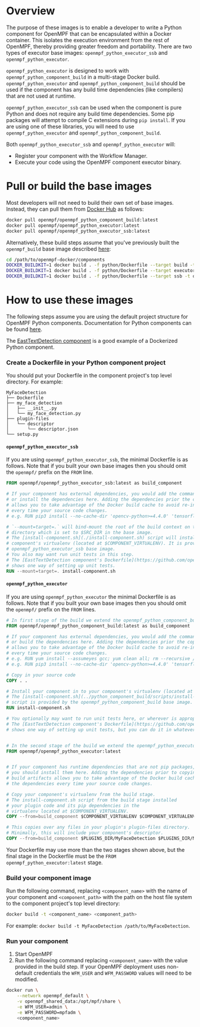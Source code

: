 Overview
==================
The purpose of these images is to enable a developer to write a Python component for OpenMPF that can be encapsulated
within a Docker container. This isolates the execution environment from the rest of OpenMPF, thereby providing greater
freedom and portability. There are two types of executor base images: `openmpf_python_executor_ssb`
and `openmpf_python_executor`.

`openmpf_python_executor` is designed to work with `openmpf_python_component_build` in a multi-stage Docker
build. `openmpf_python_executor` and `openmpf_python_component_build` should be used if the component has any build time
dependencies (like compilers) that are not used at runtime.

`openmpf_python_executor_ssb` can be used when the component is pure Python and does not require any build time
dependencies. Some pip packages will attempt to compile C extensions during
`pip install`. If you are using one of these libraries, you will need to use
`openmpf_python_executor` and `openmpf_python_component_build`.

Both `openmpf_python_executor_ssb` and `openmpf_python_executor` will:

- Register your component with the Workflow Manager.
- Execute your code using the OpenMPF component executor binary.

Pull or build the base images
======================================================
Most developers will not need to build their own set of base images. Instead, they can pull them from
[Docker Hub](https://hub.docker.com/u/openmpf) as follows:

```bash
docker pull openmpf/openmpf_python_component_build:latest
docker pull openmpf/openmpf_python_executor:latest
docker pull openmpf/openmpf_python_executor_ssb:latest
```

Alternatively, these build steps assume that you've previously built the `openmpf_build` base image described
[here](https://github.com/openmpf/openmpf-docker/blob/master/README.md#create-the-openmpf-build-image):

```bash
cd /path/to/openmpf-docker/components
DOCKER_BUILDKIT=1 docker build . -f python/Dockerfile --target build -t openmpf_python_component_build
DOCKER_BUILDKIT=1 docker build . -f python/Dockerfile --target executor -t openmpf_python_executor
DOCKER_BUILDKIT=1 docker build . -f python/Dockerfile --target ssb -t openmpf_python_executor_ssb
```

How to use these images
===========================
The following steps assume you are using the default project structure for OpenMPF Python components. Documentation for
Python components can be found [here](https://openmpf.github.io/docs/site/Python-Batch-Component-API).

The [EastTextDetection component](https://github.com/openmpf/openmpf-components/tree/master/python/EastTextDetection)
is a good example of a Dockerized Python component.

### Create a Dockerfile in your Python component project

You should put your Dockerfile in the component project's top level directory. For example:

```
MyFaceDetection
├── Dockerfile
├── my_face_detection
│   ├── __init__.py
│   └── my_face_detection.py
├── plugin-files
│   └── descriptor
│       └── descriptor.json
└── setup.py
```

#### `openmpf_python_executor_ssb`

If you are using `openmpf_python_executor_ssb`, the minimal Dockerfile is as follows. Note that if you built your own
base images then you should omit the `openmpf/` prefix on the `FROM` line.

```dockerfile
FROM openmpf/openmpf_python_executor_ssb:latest as build_component

# If your component has external dependencies, you would add the commands necessary to download 
# or install the dependencies here. Adding the dependencies prior the copying in your source code 
# allows you to take advantage of the Docker build cache to avoid re-installing the dependencies 
# every time your source code changes.
# e.g. RUN pip3 install --no-cache-dir 'opencv-python>=4.4.0' 'tensorflow>=2.1.0'

# `--mount=target=.` will bind-mount the root of the build context on to the current working 
# directory which is set to $SRC_DIR in the base image.
# The [install-component.sh](./install-component.sh) script will install your component in to your 
# component's virtualenv (located at $COMPONENT_VIRTUALENV). It is provided by the 
# openmpf_python_executor_ssb base image.
# You also may want run unit tests in this step. 
# The [EastTextDetection component's Dockerfile](https://github.com/openmpf/openmpf-components/blob/master/python/EastTextDetection/Dockerfile) 
# shows one way of setting up unit tests.
RUN --mount=target=. install-component.sh
```

#### `openmpf_python_executor`

If you are using `openmpf_python_executor` the minimal Dockerfile is as follows. Note that if you built your own base
images then you should omit the `openmpf/` prefix on the `FROM` lines.

```dockerfile
# In first stage of the build we extend the openmpf_python_component_build base image.
FROM openmpf/openmpf_python_component_build:latest as build_component

# If your component has external dependencies, you would add the commands necessary to download 
# or build the dependencies here. Adding the dependencies prior the copying in your source code 
# allows you to take advantage of the Docker build cache to avoid re-installing the dependencies 
# every time your source code changes.
# e.g. RUN yum install --assumeyes gcc; yum clean all; rm --recursive /var/cache/yum/*
# e.g. RUN pip3 install --no-cache-dir 'opencv-python>=4.4.0' 'tensorflow>=2.1.0'

# Copy in your source code
COPY . .

# Install your component in to your component's virtualenv (located at $COMPONENT_VIRTUALENV).
# The [install-component.sh](../python_component_build/scripts/install-component.sh) 
# script is provided by the openmpf_python_component_build base image.
RUN install-component.sh

# You optionally may want to run unit tests here, or wherever is appropriate for your Dockerfile. 
# The [EastTextDetection component's Dockerfile](https://github.com/openmpf/openmpf-components/blob/7145929319ff18c2b5957a3b7f88e4a04fcf3670/python/EastTextDetection/Dockerfile) 
# shows one way of setting up unit tests, but you can do it in whatever way you see fit. 


# In the second stage of the build we extend the openmpf_python_executor base image
FROM openmpf/openmpf_python_executor:latest


# If your component has runtime dependencies that are not pip packages, 
# you should install them here. Adding the dependencies prior to copying your component's 
# build artifacts allows you to take advantage of the Docker build cache to avoid re-installing
# the dependencies every time your source code changes.

# Copy your component's virtualenv from the build stage.
# The install-component.sh script from the build stage installed 
# your plugin code and its pip dependencies in the 
# virtualenv located at $COMPONENT_VIRTUALENV.
COPY --from=build_component $COMPONENT_VIRTUALENV $COMPONENT_VIRTUALENV

# This copies over any files in your plugin's plugin-files directory.
# Minimally, this will include your component's descriptor.
COPY --from=build_component $PLUGINS_DIR/MyFaceDetection $PLUGINS_DIR/MyFaceDetection
```

Your Dockerfile may use more than the two stages shown above, but the final stage in the Dockerfile must be the
`FROM openmpf_python_executor:latest` stage.

### Build your component image

Run the following command, replacing `<component_name>` with the name of your component and `<component_path>` with the
path on the host file system to the component project's top level directory:

```bash
docker build -t <component_name> <component_path>
```

For example: `docker build -t MyFaceDetection /path/to/MyFaceDetection`.

### Run your component

1. Start OpenMPF
2. Run the following command replacing `<component_name>` with the value provided in the build step. If your OpenMPF
   deployment uses non-default credentials the `WFM_USER` and `WFM_PASSWORD` values will need to be modified.

```bash
docker run \
    --network openmpf_default \
    -v openmpf_shared_data:/opt/mpf/share \
    -e WFM_USER=admin \
    -e WFM_PASSWORD=mpfadm \
    <component_name>
```

